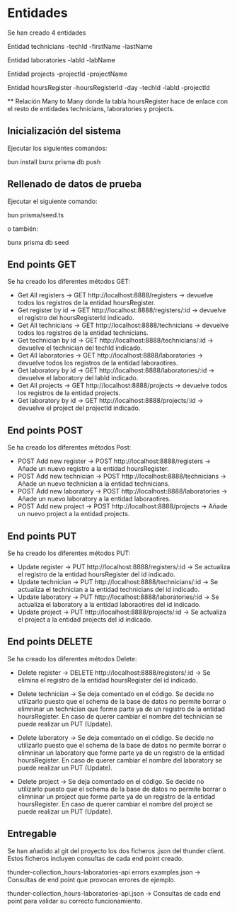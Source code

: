 # Entidades

Se han creado 4 entidades

Entidad technicians
    -techId
    -firstName
    -lastName

Entidad laboratories
    -labId
    -labName

Entidad projects
    -projectId
    -projectName

Entidad hoursRegister
    -hoursRegisterId
    -day
    -techId
    -labId
    -projectId

** Relación Many to Many donde la tabla hoursRegister hace de enlace con el resto de entidades technicians, laboratories y projects.


## Inicialización del sistema

Ejecutar los siguientes comandos:

bun install
bunx prisma db push


## Rellenado de datos de prueba

Ejecutar el siguiente comando:

bun prisma/seed.ts

o también:

bunx prisma db seed


## End points GET

Se ha creado los diferentes métodos GET:

- Get All registers -> GET http://localhost:8888/registers -> devuelve todos los registros de la entidad hoursRegister.
- Get register by id -> GET http://localhost:8888/registers/:id -> devuelve el registro del hoursRegisterId indicado.
- Get All technicians -> GET http://localhost:8888/technicians -> devuelve todos los registros de la entidad technicians.
- Get technician by id -> GET http://localhost:8888/technicians/:id -> devuelve el technician del techId indicado.
- Get All laboratories -> GET http://localhost:8888/laboratories -> devuelve todos los registros de la entidad laboraotires.
- Get laboratory by id -> GET http://localhost:8888/laboratories/:id -> devuelve el laboratory del labId indicado.
- Get All projects -> GET http://localhost:8888/projects -> devuelve todos los registros de la entidad projects.
- Get laboratory by id -> GET http://localhost:8888/projects/:id -> devuelve el project del projectId indicado.


## End points POST

Se ha creado los diferentes métodos Post:

- POST Add new register -> POST http://localhost:8888/registers -> Añade un nuevo registro a la entidad hoursRegister.
- POST Add new technician -> POST http://localhost:8888/technicians -> Añade un nuevo technician a la entidad technicians.
- POST Add new laboratory -> POST http://localhost:8888/laboratories -> Añade un nuevo laboratory a la entidad laboraotires.
- POST Add new project -> POST http://localhost:8888/projects -> Añade un nuevo project a la entidad projects.


## End points PUT

Se ha creado los diferentes métodos PUT:

- Update register -> PUT http://localhost:8888/registers/:id -> Se actualiza el registro de la entidad hoursRegister del id indicado.
- Update technician -> PUT http://localhost:8888/technicians/:id -> Se actualiza el technician a la entidad technicians del id indicado.
- Update laboratory -> PUT http://localhost:8888/laboratories/:id -> Se actualiza el laboratory a la entidad laboraotires del id indicado.
- Update project -> PUT http://localhost:8888/projects/:id -> Se actualiza el project a la entidad projects del id indicado.


## End points DELETE

Se ha creado los diferentes métodos Delete:

- Delete register -> DELETE http://localhost:8888/registers/:id -> Se elimina el registro de la entidad hoursRegister del id indicado.

- Delete technician -> Se deja comentado en el código. Se decide no utilizarlo puesto que el schema de la base de datos no permite borrar o elimninar un technician que forme parte ya de un registro de la entidad hoursRegister. En caso de querer cambiar el nombre del technician se puede realizar un PUT (Update).

- Delete laboratory -> Se deja comentado en el código. Se decide no utilizarlo puesto que el schema de la base de datos no permite borrar o elimninar un laboratory que forme parte ya de un registro de la entidad hoursRegister. En caso de querer cambiar el nombre del laboratory se puede realizar un PUT (Update).

- Delete project -> Se deja comentado en el código. Se decide no utilizarlo puesto que el schema de la base de datos no permite borrar o elimninar un project que forme parte ya de un registro de la entidad hoursRegister. En caso de querer cambiar el nombre del project se puede realizar un PUT (Update).


## Entregable

Se han añadido al git del proyecto los dos ficheros .json del thunder client. Estos ficheros incluyen consultas de cada end point creado.

thunder-collection_hours-laboratories-api errors examples.json -> Consultas de end point que provocan errores de ejemplo.

thunder-collection_hours-laboratories-api.json -> Consultas de cada end point para validar su correcto funcionamiento.

